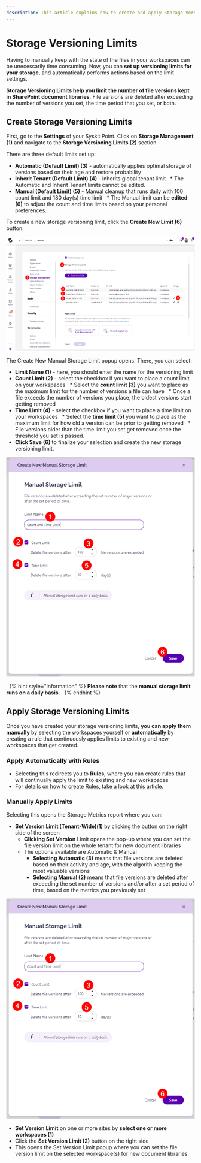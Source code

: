 ```yaml
---
description: This article explains how to create and apply Storage Versioning Limits in Syskit Point.
---
```


# Storage Versioning Limits  

Having to manually keep with the state of the files in your workspaces can be unecessarily time consuming. Now, you can **set up versioning limits for your storage**, and automatically performs actions based on the limit settings. 

**Storage Versioning Limits help you limit the number of file versions kept in SharePoint document libraries**. File versions are deleted after exceeding the number of versions you set, the time period that you set, or both. 

## Create Storage Versioning Limits

First, go to the **Settings** of your Syskit Point. Click on **Storage Management (1)** and navigate to the **Storage Versioning Limits (2)** section.

There are three default limits set up:
* **Automatic (Default Limit) (3)** - automatically applies optimal storage of versions based on their age and restore probability
* **Inherit Tenant (Default Limit) (4)** - inherits global tenant limit
  * The Automatic and Inherit Tenant limits cannot be edited. 
* **Manual (Default Limit) (5)** - Manual cleanup that runs daily with 100 count limit and 180 day(s) time limit 
  * The Manual limit can be **edited (6)** to adjust the count and time limits based on your personal preferences. 

To create a new storage versioning limit, click the **Create New Limit (6)** button. 

![Storage Versioning Limits - Limits](../.gitbook/assets/storage-versioning-limits-new-limit.png)

The Create New Manual Storage Limit popup opens. There, you can select:
* **Limit Name (1)** - here, you should enter the name for the versioning limit 
* **Count Limit (2)** - select the checkbox if you want to place a count limit on your workspaces
  * Select the **count limit (3)** you want to place as the maximum limit for the number of versions a file can have
  * Once a file exceeds the number of versions you place, the oldest versions start getting removed
* **Time Limit (4)** - select the checkbox if you want to place a time limit on your workspaces
  * Select the **time limit (5)** you want to place as the maximum limit for how old a version can be prior to getting removed
  * File versions older than the time limit you set get removed once the threshold you set is passed. 
* **Click Save (6)** to finalize your selection and create the new storage versioning limit. 

![Storage Versioning Limits - Create New](../.gitbook/assets/storage-versioning-limits-new-limit-create.png)

 
{% hint style="information" %}
**Please note** that the **manual storage limit runs on a daily basis**.  
{% endhint %}

## Apply Storage Versioning Limits

Once you have created your storage versioning limits, **you can apply them manually** by selecting the workspaces yourself or **automatically** by creating a rule that continuously applies limits to existing and new workspaces that get created.

### **Apply Automatically with Rules**

* Selecting this redirects you to **Rules**, where you can create rules that will continually apply the limit to existing and new workspaces
* [For details on how to create Rules, take a look at this article.](../governance-and-automation/automated-workflows/policy-automation.md)


### **Manually Apply Limits**

Selecting this opens the Storage Metrics report where you can:
* **Set Version Limit (Tenant-Wide)(1)** by clicking the button on the right side of the screen
  * **Clicking Set Version** Limit opens the pop-up where you can set the file version limit on the whole tenant for new document libraries
  * The options available are Automatic & Manual  
    * **Selecting Automatic (3)** means that file versions are deleted based on their activity and age, with the algorith keeping the most valuable versions
    * **Selecting Manual (2)** means that file versions are deleted after exceeding the set number of versions and/or after a set period of time, based on the metrics you previously set 

![Storage Versioning Limits - Create New](../.gitbook/assets/storage-versioning-limits-new-limit-create.png)

* **Set Version Limit** on one or more sites by **select one or more workspaces (1)**
* Click the **Set Version Limit (2)** button on the right side
* This opens the Set Version Limit popup where you can set the file version limit on the selected workspace(s) for new document libraries